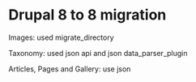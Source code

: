 # Drupal 8 to 8 migration

Images: used migrate_directory

Taxonomy: used json api and json data_parser_plugin

Articles, Pages and Gallery:  use json


